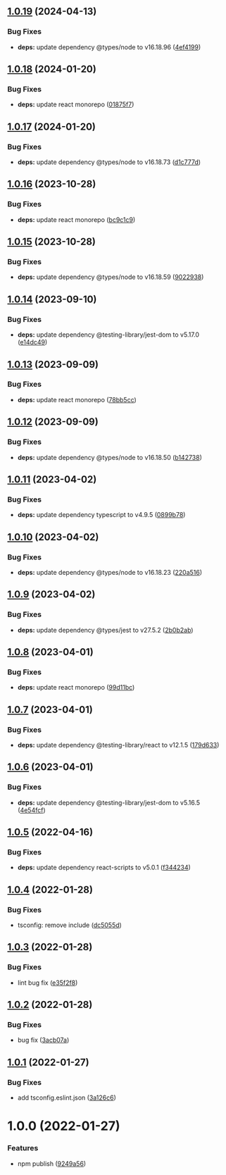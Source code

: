 ## [1.0.19](https://github.com/leesuhyung/cra-template-typescript/compare/v1.0.18...v1.0.19) (2024-04-13)


### Bug Fixes

* **deps:** update dependency @types/node to v16.18.96 ([4ef4199](https://github.com/leesuhyung/cra-template-typescript/commit/4ef41999ae633b945bd5142a27de01d7bb718cf6))

## [1.0.18](https://github.com/leesuhyung/cra-template-typescript/compare/v1.0.17...v1.0.18) (2024-01-20)


### Bug Fixes

* **deps:** update react monorepo ([01875f7](https://github.com/leesuhyung/cra-template-typescript/commit/01875f7398fd3060f6576c3da6f6412e5179a453))

## [1.0.17](https://github.com/leesuhyung/cra-template-typescript/compare/v1.0.16...v1.0.17) (2024-01-20)


### Bug Fixes

* **deps:** update dependency @types/node to v16.18.73 ([d1c777d](https://github.com/leesuhyung/cra-template-typescript/commit/d1c777d33d166c5a1ce5062a9e56452fa5258f06))

## [1.0.16](https://github.com/leesuhyung/cra-template-typescript/compare/v1.0.15...v1.0.16) (2023-10-28)


### Bug Fixes

* **deps:** update react monorepo ([bc9c1c9](https://github.com/leesuhyung/cra-template-typescript/commit/bc9c1c9bca8200d21181f423a3616a6ca15e6319))

## [1.0.15](https://github.com/leesuhyung/cra-template-typescript/compare/v1.0.14...v1.0.15) (2023-10-28)


### Bug Fixes

* **deps:** update dependency @types/node to v16.18.59 ([9022938](https://github.com/leesuhyung/cra-template-typescript/commit/9022938809c3086de708c4910fa8f102d041113d))

## [1.0.14](https://github.com/leesuhyung/cra-template-typescript/compare/v1.0.13...v1.0.14) (2023-09-10)


### Bug Fixes

* **deps:** update dependency @testing-library/jest-dom to v5.17.0 ([e14dc49](https://github.com/leesuhyung/cra-template-typescript/commit/e14dc49fc01b378af1350b27a0c002e0b106a8d0))

## [1.0.13](https://github.com/leesuhyung/cra-template-typescript/compare/v1.0.12...v1.0.13) (2023-09-09)


### Bug Fixes

* **deps:** update react monorepo ([78bb5cc](https://github.com/leesuhyung/cra-template-typescript/commit/78bb5cc3039f0b662a14f968ba51a649fe4b03a7))

## [1.0.12](https://github.com/leesuhyung/cra-template-typescript/compare/v1.0.11...v1.0.12) (2023-09-09)


### Bug Fixes

* **deps:** update dependency @types/node to v16.18.50 ([b142738](https://github.com/leesuhyung/cra-template-typescript/commit/b142738558a6d76539c0bb59cdf43c54441944ab))

## [1.0.11](https://github.com/leesuhyung/cra-template-typescript/compare/v1.0.10...v1.0.11) (2023-04-02)


### Bug Fixes

* **deps:** update dependency typescript to v4.9.5 ([0899b78](https://github.com/leesuhyung/cra-template-typescript/commit/0899b780278eab2aacd5ead64135c550403f61f2))

## [1.0.10](https://github.com/leesuhyung/cra-template-typescript/compare/v1.0.9...v1.0.10) (2023-04-02)


### Bug Fixes

* **deps:** update dependency @types/node to v16.18.23 ([220a516](https://github.com/leesuhyung/cra-template-typescript/commit/220a516ccec91ee1ecdce5f0080934924dab7c89))

## [1.0.9](https://github.com/leesuhyung/cra-template-typescript/compare/v1.0.8...v1.0.9) (2023-04-02)


### Bug Fixes

* **deps:** update dependency @types/jest to v27.5.2 ([2b0b2ab](https://github.com/leesuhyung/cra-template-typescript/commit/2b0b2ab371dd59e4a25da09dc38180fb6369b086))

## [1.0.8](https://github.com/leesuhyung/cra-template-typescript/compare/v1.0.7...v1.0.8) (2023-04-01)


### Bug Fixes

* **deps:** update react monorepo ([99d11bc](https://github.com/leesuhyung/cra-template-typescript/commit/99d11bc339f171dcfc107eda6f477ac075e6f2cc))

## [1.0.7](https://github.com/leesuhyung/cra-template-typescript/compare/v1.0.6...v1.0.7) (2023-04-01)


### Bug Fixes

* **deps:** update dependency @testing-library/react to v12.1.5 ([179d633](https://github.com/leesuhyung/cra-template-typescript/commit/179d633a4cf24d518f8c6a252b71de67f10a1fc1))

## [1.0.6](https://github.com/leesuhyung/cra-template-typescript/compare/v1.0.5...v1.0.6) (2023-04-01)


### Bug Fixes

* **deps:** update dependency @testing-library/jest-dom to v5.16.5 ([4e54fcf](https://github.com/leesuhyung/cra-template-typescript/commit/4e54fcf8e2152bd6b46e92ad23a3f348bbadfa02))

## [1.0.5](https://github.com/leesuhyung/cra-template-typescript/compare/v1.0.4...v1.0.5) (2022-04-16)


### Bug Fixes

* **deps:** update dependency react-scripts to v5.0.1 ([f344234](https://github.com/leesuhyung/cra-template-typescript/commit/f34423452bf6b228cefcc077e41056ffcdd7afdd))

## [1.0.4](https://github.com/leesuhyung/cra-template-typescript/compare/v1.0.3...v1.0.4) (2022-01-28)


### Bug Fixes

* tsconfig: remove include ([dc5055d](https://github.com/leesuhyung/cra-template-typescript/commit/dc5055ddf86412916ecc11a3092eff1f105f2744))

## [1.0.3](https://github.com/leesuhyung/cra-template-typescript/compare/v1.0.2...v1.0.3) (2022-01-28)


### Bug Fixes

* lint bug fix ([e35f2f8](https://github.com/leesuhyung/cra-template-typescript/commit/e35f2f84c0456c930c1c7725160630cfa7371163))

## [1.0.2](https://github.com/leesuhyung/cra-template-typescript/compare/v1.0.1...v1.0.2) (2022-01-28)


### Bug Fixes

* bug fix ([3acb07a](https://github.com/leesuhyung/cra-template-typescript/commit/3acb07a38034ce7dadd115571053b9e6c04a9de1))

## [1.0.1](https://github.com/leesuhyung/cra-template-typescript/compare/v1.0.0...v1.0.1) (2022-01-27)


### Bug Fixes

* add tsconfig.eslint.json ([3a126c6](https://github.com/leesuhyung/cra-template-typescript/commit/3a126c6f9bd9e133b9a5edd3fa00833beb5b846e))

# 1.0.0 (2022-01-27)


### Features

* npm publish ([9249a56](https://github.com/leesuhyung/cra-template-typescript/commit/9249a56183b58e45f236fb7633f2234f665ee81c))
